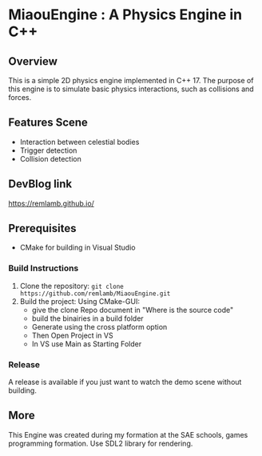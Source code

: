 # MiaouEngine : A Physics Engine in C++

## Overview
This is a simple 2D physics engine implemented in C++ 17. 
The purpose of this engine is to simulate basic physics interactions, such as collisions and forces.

## Features Scene
- Interaction between celestial bodies
- Trigger detection 
- Collision detection

## DevBlog link 
https://remlamb.github.io/ 

## Prerequisites
- CMake for building in Visual Studio 

### Build Instructions
1. Clone the repository: `git clone https://github.com/remlamb/MiaouEngine.git`
2. Build the project:
   Using CMake-GUI:
    - give the clone Repo document in "Where is the source code"
    - build the binairies in a build folder
    - Generate using the cross platform option
    - Then Open Project in VS
    - In VS use Main as Starting Folder
      
### Release
   A release is available if you just want to watch the demo scene without building.

## More
This Engine was created during my formation at the SAE schools, games programming formation.
Use SDL2 library for rendering.
